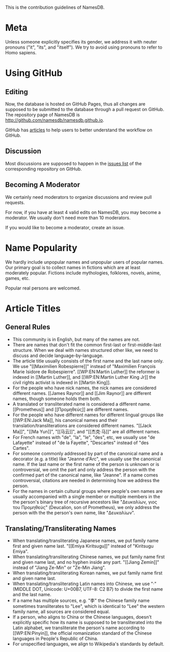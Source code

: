 This is the contribution guidelines of NamesDB.

# Meta

Unless someone explicitly specifies its gender, we address it with neuter pronouns ("it", "its", and "itself"). We try to avoid using pronouns to refer to Homo sapiens.

# Using GitHub

## Editing

Now, the database is hosted on GitHub Pages, thus all changes are supposed to be submitted to the database through a pull request on GitHub. The repository page of NamesDB is <a href="http://github.com/namesdb/namesdb.github.io">http://github.com/namesdb/namesdb.github.io</a>.

GitHub has <a href="https://help.github.com/categories/collaborating-with-issues-and-pull-requests/">articles</a> to help users to better understand the workflow on GitHub.

## Discussion

Most discussions are supposed to happen in the <a href="https://github.com/namesdb/namesdb.github.io/issues">issues list</a> of the corresponding repository on GitHub.

## Becoming A Moderator

We certainly need moderators to organize discussions and review pull requests.

For now, if you have at least 4 valid edits on NamesDB, you may become a moderator. We usually don't need more than 10 moderators.

If you would like to become a moderator, create an issue.

# Name Popularity

We hardly include unpopular names and unpopular users of popular names. Our primary goal is to collect names in fictions which are at least moderately popular. Fictions include mythologies, folklores, novels, anime, games, etc.

Popular real persons are welcomed.

# Article Titles

## General Rules

- This community is in English, but many of the names are not.
- There are names that don't fit the common first-last or first-middle-last structure. When we deal with names structured other like, we need to discuss and decide language-by-language.
- The article title usually consists of the first name and the last name only. We use "[[Maximilien Robespierre]]" instead of "Maximilien François Marie Isidore de Robespierre". [[WP:EN:Martin Luther]] the reformer is indexed in [[Martin Luther]], and [[WP:EN:Martin Luther King Jr]] the civil rights activist is indexed in [[Martin King]].
- For the people who have nick names, the nick names are considered different names. [[James Raynor]] and [[Jim Raynor]] are different names, though someone holds them both.
- A translated or transliterated name is considered a different name. [[Prometheus]] and [[Προμηθεύς]] are different names.
- For the people who have different names for different lingual groups like [[WP:EN:Jack Ma]], his canonical names and their translation/transliterations are considered different names. "[[Jack Ma]]", "[[Ma Yun]]", "[[马云]]", and "[[杰克·马]]" are all different names.
- For French names with "de", "la", "le", "des", etc, we usually use "de Lafayette" instead of "de la Fayette", "Descartes" instead of "des Cartes".
- For someone commonly addressed by part of the canonical name and a decorator (e.g. a title) like "Jeanne d'Arc", we usually use the canonical name. If the last name or the first name of the person is unknown or is controversial, we omit the part and only address the person with the confirmed part of the canonical name, like "Jeanne". If a name comes controversial, citations are needed in determining how we address the person.
- For the names in certain cultural groups where people's own names are usually accompanied with a single member or multiple members in the the person's binary tree of recursive ancestors like "Δευκαλίων, γιος του Προμηθεύς" (Deucalion, son of Prometheus), we only address the person with the the person's own name, like "Δευκαλίων".

## Translating/Transliterating Names

- When translating/transliterating Japanese names, we put family name first and given name last. "[[Emiya Kiritsugu]]" instead of "Kiritsugu Emiya".
- When translating/transliterating Chinese names, we put family name first and given name last, and no hyphen inside any part. "[[Jiang Zemin]]" instead of "Jiang Ze-Min" or "Ze-Min Jiang".
- When translating/transliterating Korean names, we put family name first and given name last.
- When translating/transliterating Latin names into Chinese, we use "·" (MIDDLE DOT, Unicode: U+00B7, UTF-8: C2 B7) to divide the first name and the last name.
- If a name has multiple sources, e.g. "李" the Chinese family name sometimes transliterates to "Lee", which is identical to "Lee" the western family name, all sources are considered equal.
- If a person, who aligns to China or the Chinese languages, doesn't explicitly specific how its name is supposed to be transliterated into the Latin alphabet, we transliterate the person's name according to [[WP:EN:Pinyin]], the official romanization standard of the Chinese languages in People's Republic of China.
- For unspecified languages, we align to Wikipedia's standards by default.
